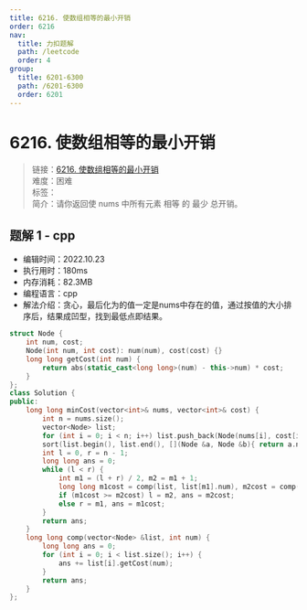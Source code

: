 ```yaml
---
title: 6216. 使数组相等的最小开销
order: 6216
nav:
  title: 力扣题解
  path: /leetcode
  order: 4
group:
  title: 6201-6300
  path: /6201-6300
  order: 6201
---
```


# 6216. 使数组相等的最小开销
    
> 链接：[6216. 使数组相等的最小开销](https://leetcode.cn/problems/minimum-cost-to-make-array-equal/)  
> 难度：困难  
> 标签：  
> 简介：请你返回使 nums 中所有元素 相等 的 最少 总开销。
      
## 题解 1 - cpp
- 编辑时间：2022.10.23
- 执行用时：180ms
- 内存消耗：82.3MB
- 编程语言：cpp
- 解法介绍：贪心，最后化为的值一定是nums中存在的值，通过按值的大小排序后，结果成凹型，找到最低点即结果。
```cpp
struct Node {
    int num, cost;
    Node(int num, int cost): num(num), cost(cost) {}
    long long getCost(int num) {
        return abs(static_cast<long long>(num) - this->num) * cost;
    }
};
class Solution {
public:
    long long minCost(vector<int>& nums, vector<int>& cost) {
        int n = nums.size();
        vector<Node> list;
        for (int i = 0; i < n; i++) list.push_back(Node(nums[i], cost[i]));
        sort(list.begin(), list.end(), [](Node &a, Node &b){ return a.num < b.num; });
        int l = 0, r = n - 1;
        long long ans = 0;
        while (l < r) {
            int m1 = (l + r) / 2, m2 = m1 + 1;
            long long m1cost = comp(list, list[m1].num), m2cost = comp(list, list[m2].num);
            if (m1cost >= m2cost) l = m2, ans = m2cost;
            else r = m1, ans = m1cost;
        }
        return ans;
    }
    long long comp(vector<Node> &list, int num) {
        long long ans = 0;
        for (int i = 0; i < list.size(); i++) {
            ans += list[i].getCost(num);
        }
        return ans;
    }
};
```

      